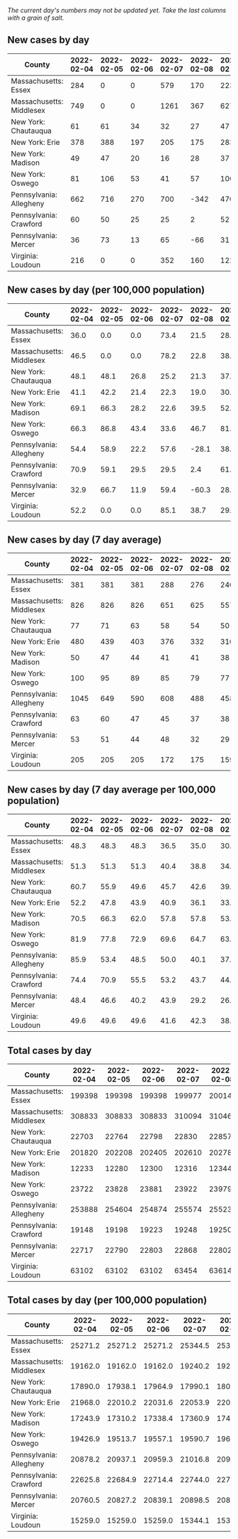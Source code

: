 _The current day's numbers may not be updated yet. Take the last columns with a grain of salt._
## New cases by day

| County | 2022-02-04 | 2022-02-05 | 2022-02-06 | 2022-02-07 | 2022-02-08 | 2022-02-09 | 2022-02-10 |
| --- | --- | --- | --- | --- | --- | --- | --- |
| Massachusetts: Essex | 284 | 0 | 0 | 579 | 170 | 223 |  |
| Massachusetts: Middlesex | 749 | 0 | 0 | 1261 | 367 | 627 |  |
| New York: Chautauqua | 61 | 61 | 34 | 32 | 27 | 47 |  |
| New York: Erie | 378 | 388 | 197 | 205 | 175 | 283 |  |
| New York: Madison | 49 | 47 | 20 | 16 | 28 | 37 |  |
| New York: Oswego | 81 | 106 | 53 | 41 | 57 | 100 |  |
| Pennsylvania: Allegheny | 662 | 716 | 270 | 700 | -342 | 470 |  |
| Pennsylvania: Crawford | 60 | 50 | 25 | 25 | 2 | 52 |  |
| Pennsylvania: Mercer | 36 | 73 | 13 | 65 | -66 | 31 |  |
| Virginia: Loudoun | 216 | 0 | 0 | 352 | 160 | 122 |  |

## New cases by day (per 100,000 population)

| County | 2022-02-04 | 2022-02-05 | 2022-02-06 | 2022-02-07 | 2022-02-08 | 2022-02-09 | 2022-02-10 |
| --- | --- | --- | --- | --- | --- | --- | --- |
| Massachusetts: Essex | 36.0 | 0.0 | 0.0 | 73.4 | 21.5 | 28.3 |  |
| Massachusetts: Middlesex | 46.5 | 0.0 | 0.0 | 78.2 | 22.8 | 38.9 |  |
| New York: Chautauqua | 48.1 | 48.1 | 26.8 | 25.2 | 21.3 | 37.0 |  |
| New York: Erie | 41.1 | 42.2 | 21.4 | 22.3 | 19.0 | 30.8 |  |
| New York: Madison | 69.1 | 66.3 | 28.2 | 22.6 | 39.5 | 52.2 |  |
| New York: Oswego | 66.3 | 86.8 | 43.4 | 33.6 | 46.7 | 81.9 |  |
| Pennsylvania: Allegheny | 54.4 | 58.9 | 22.2 | 57.6 | -28.1 | 38.6 |  |
| Pennsylvania: Crawford | 70.9 | 59.1 | 29.5 | 29.5 | 2.4 | 61.4 |  |
| Pennsylvania: Mercer | 32.9 | 66.7 | 11.9 | 59.4 | -60.3 | 28.3 |  |
| Virginia: Loudoun | 52.2 | 0.0 | 0.0 | 85.1 | 38.7 | 29.5 |  |

## New cases by day (7 day average)

| County | 2022-02-04 | 2022-02-05 | 2022-02-06 | 2022-02-07 | 2022-02-08 | 2022-02-09 | 2022-02-10 |
| --- | --- | --- | --- | --- | --- | --- | --- |
| Massachusetts: Essex | 381 | 381 | 381 | 288 | 276 | 240 |  |
| Massachusetts: Middlesex | 826 | 826 | 826 | 651 | 625 | 557 |  |
| New York: Chautauqua | 77 | 71 | 63 | 58 | 54 | 50 |  |
| New York: Erie | 480 | 439 | 403 | 376 | 332 | 310 |  |
| New York: Madison | 50 | 47 | 44 | 41 | 41 | 38 |  |
| New York: Oswego | 100 | 95 | 89 | 85 | 79 | 77 |  |
| Pennsylvania: Allegheny | 1045 | 649 | 590 | 608 | 488 | 458 |  |
| Pennsylvania: Crawford | 63 | 60 | 47 | 45 | 37 | 38 |  |
| Pennsylvania: Mercer | 53 | 51 | 44 | 48 | 32 | 29 |  |
| Virginia: Loudoun | 205 | 205 | 205 | 172 | 175 | 159 |  |

## New cases by day (7 day average per 100,000 population)

| County | 2022-02-04 | 2022-02-05 | 2022-02-06 | 2022-02-07 | 2022-02-08 | 2022-02-09 | 2022-02-10 |
| --- | --- | --- | --- | --- | --- | --- | --- |
| Massachusetts: Essex | 48.3 | 48.3 | 48.3 | 36.5 | 35.0 | 30.4 |  |
| Massachusetts: Middlesex | 51.3 | 51.3 | 51.3 | 40.4 | 38.8 | 34.6 |  |
| New York: Chautauqua | 60.7 | 55.9 | 49.6 | 45.7 | 42.6 | 39.4 |  |
| New York: Erie | 52.2 | 47.8 | 43.9 | 40.9 | 36.1 | 33.7 |  |
| New York: Madison | 70.5 | 66.3 | 62.0 | 57.8 | 57.8 | 53.6 |  |
| New York: Oswego | 81.9 | 77.8 | 72.9 | 69.6 | 64.7 | 63.1 |  |
| Pennsylvania: Allegheny | 85.9 | 53.4 | 48.5 | 50.0 | 40.1 | 37.7 |  |
| Pennsylvania: Crawford | 74.4 | 70.9 | 55.5 | 53.2 | 43.7 | 44.9 |  |
| Pennsylvania: Mercer | 48.4 | 46.6 | 40.2 | 43.9 | 29.2 | 26.5 |  |
| Virginia: Loudoun | 49.6 | 49.6 | 49.6 | 41.6 | 42.3 | 38.4 |  |

## Total cases by day

| County | 2022-02-04 | 2022-02-05 | 2022-02-06 | 2022-02-07 | 2022-02-08 | 2022-02-09 | 2022-02-10 |
| --- | --- | --- | --- | --- | --- | --- | --- |
| Massachusetts: Essex | 199398 | 199398 | 199398 | 199977 | 200147 | 200370 |  |
| Massachusetts: Middlesex | 308833 | 308833 | 308833 | 310094 | 310461 | 311088 |  |
| New York: Chautauqua | 22703 | 22764 | 22798 | 22830 | 22857 | 22904 |  |
| New York: Erie | 201820 | 202208 | 202405 | 202610 | 202785 | 203068 |  |
| New York: Madison | 12233 | 12280 | 12300 | 12316 | 12344 | 12381 |  |
| New York: Oswego | 23722 | 23828 | 23881 | 23922 | 23979 | 24079 |  |
| Pennsylvania: Allegheny | 253888 | 254604 | 254874 | 255574 | 255232 | 255702 |  |
| Pennsylvania: Crawford | 19148 | 19198 | 19223 | 19248 | 19250 | 19302 |  |
| Pennsylvania: Mercer | 22717 | 22790 | 22803 | 22868 | 22802 | 22833 |  |
| Virginia: Loudoun | 63102 | 63102 | 63102 | 63454 | 63614 | 63736 |  |

## Total cases by day (per 100,000 population)

| County | 2022-02-04 | 2022-02-05 | 2022-02-06 | 2022-02-07 | 2022-02-08 | 2022-02-09 | 2022-02-10 |
| --- | --- | --- | --- | --- | --- | --- | --- |
| Massachusetts: Essex | 25271.2 | 25271.2 | 25271.2 | 25344.5 | 25366.1 | 25394.3 |  |
| Massachusetts: Middlesex | 19162.0 | 19162.0 | 19162.0 | 19240.2 | 19263.0 | 19301.9 |  |
| New York: Chautauqua | 17890.0 | 17938.1 | 17964.9 | 17990.1 | 18011.4 | 18048.4 |  |
| New York: Erie | 21968.0 | 22010.2 | 22031.6 | 22053.9 | 22073.0 | 22103.8 |  |
| New York: Madison | 17243.9 | 17310.2 | 17338.4 | 17360.9 | 17400.4 | 17452.5 |  |
| New York: Oswego | 19426.9 | 19513.7 | 19557.1 | 19590.7 | 19637.4 | 19719.3 |  |
| Pennsylvania: Allegheny | 20878.2 | 20937.1 | 20959.3 | 21016.8 | 20988.7 | 21027.3 |  |
| Pennsylvania: Crawford | 22625.8 | 22684.9 | 22714.4 | 22744.0 | 22746.3 | 22807.8 |  |
| Pennsylvania: Mercer | 20760.5 | 20827.2 | 20839.1 | 20898.5 | 20838.2 | 20866.5 |  |
| Virginia: Loudoun | 15259.0 | 15259.0 | 15259.0 | 15344.1 | 15382.8 | 15412.3 |  |
